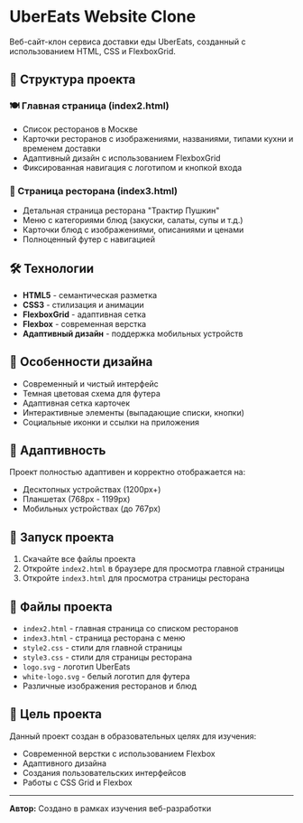# UberEats Website Clone

Веб-сайт-клон сервиса доставки еды UberEats, созданный с использованием HTML, CSS и FlexboxGrid.

## 📁 Структура проекта

### 🍽️ Главная страница (index2.html)
- Список ресторанов в Москве
- Карточки ресторанов с изображениями, названиями, типами кухни и временем доставки
- Адаптивный дизайн с использованием FlexboxGrid
- Фиксированная навигация с логотипом и кнопкой входа

### 🏪 Страница ресторана (index3.html)
- Детальная страница ресторана "Трактир Пушкин"
- Меню с категориями блюд (закуски, салаты, супы и т.д.)
- Карточки блюд с изображениями, описаниями и ценами
- Полноценный футер с навигацией

## 🛠️ Технологии

- **HTML5** - семантическая разметка
- **CSS3** - стилизация и анимации
- **FlexboxGrid** - адаптивная сетка
- **Flexbox** - современная верстка
- **Адаптивный дизайн** - поддержка мобильных устройств

## 🎨 Особенности дизайна

- Современный и чистый интерфейс
- Темная цветовая схема для футера
- Адаптивная сетка карточек
- Интерактивные элементы (выпадающие списки, кнопки)
- Социальные иконки и ссылки на приложения

## 📱 Адаптивность

Проект полностью адаптивен и корректно отображается на:
- Десктопных устройствах (1200px+)
- Планшетах (768px - 1199px)
- Мобильных устройствах (до 767px)

## 🚀 Запуск проекта

1. Скачайте все файлы проекта
2. Откройте `index2.html` в браузере для просмотра главной страницы
3. Откройте `index3.html` для просмотра страницы ресторана

## 📂 Файлы проекта

- `index2.html` - главная страница со списком ресторанов
- `index3.html` - страница ресторана с меню
- `style2.css` - стили для главной страницы
- `style3.css` - стили для страницы ресторана
- `logo.svg` - логотип UberEats
- `white-logo.svg` - белый логотип для футера
- Различные изображения ресторанов и блюд

## 🎯 Цель проекта

Данный проект создан в образовательных целях для изучения:
- Современной верстки с использованием Flexbox
- Адаптивного дизайна
- Создания пользовательских интерфейсов
- Работы с CSS Grid и Flexbox

---

**Автор:** Создано в рамках изучения веб-разработки
